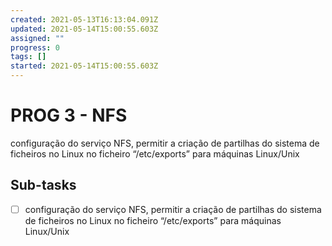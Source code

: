 ```yaml
---
created: 2021-05-13T16:13:04.091Z
updated: 2021-05-14T15:00:55.603Z
assigned: ""
progress: 0
tags: []
started: 2021-05-14T15:00:55.603Z
---
```


# PROG 3 - NFS

configuração do serviço NFS, permitir a criação de partilhas do sistema de ficheiros no Linux no ficheiro “/etc/exports” para máquinas Linux/Unix

## Sub-tasks

- [ ] configuração do serviço NFS, permitir a criação de partilhas do sistema de ficheiros no Linux no ficheiro “/etc/exports” para máquinas Linux/Unix
